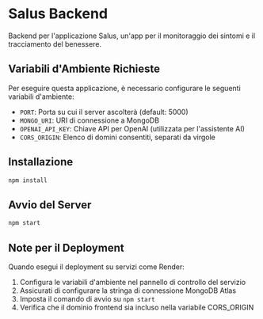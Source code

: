 # Salus Backend

Backend per l'applicazione Salus, un'app per il monitoraggio dei sintomi e il tracciamento del benessere.

## Variabili d'Ambiente Richieste

Per eseguire questa applicazione, è necessario configurare le seguenti variabili d'ambiente:

- `PORT`: Porta su cui il server ascolterà (default: 5000)
- `MONGO_URI`: URI di connessione a MongoDB
- `OPENAI_API_KEY`: Chiave API per OpenAI (utilizzata per l'assistente AI)
- `CORS_ORIGIN`: Elenco di domini consentiti, separati da virgole

## Installazione

```bash
npm install
```

## Avvio del Server

```bash
npm start
```

## Note per il Deployment

Quando esegui il deployment su servizi come Render:

1. Configura le variabili d'ambiente nel pannello di controllo del servizio
2. Assicurati di configurare la stringa di connessione MongoDB Atlas
3. Imposta il comando di avvio su `npm start`
4. Verifica che il dominio frontend sia incluso nella variabile CORS_ORIGIN 
